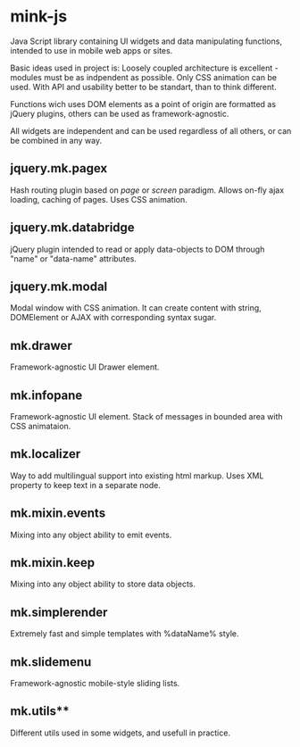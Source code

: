 mink-js
=======
Java Script library containing UI widgets and data manipulating functions, intended to use in mobile web apps or sites.

Basic ideas used in project is: Loosely coupled architecture is excellent - modules must be as indpendent as possible. Only CSS animation can be used. With API and usability better to be standart, than to think different.

Functions wich uses DOM elements as a point of origin are formatted as jQuery plugins, others can be used as framework-agnostic.

All widgets are independent and can be used regardless of all others, or can be combined in any way.

jquery.mk.pagex
---------------
Hash routing plugin based on _page_ or _screen_ paradigm. Allows on-fly ajax loading, caching of pages. Uses CSS animation.

jquery.mk.databridge
--------------------
jQuery plugin intended to read or apply data-objects to DOM through "name" or "data-name" attributes.

jquery.mk.modal
---------------
Modal window with CSS animation. It can create content with string, DOMElement or AJAX with corresponding syntax sugar.

mk.drawer
---------
Framework-agnostic UI Drawer element. 

mk.infopane
-----------
Framework-agnostic UI element. Stack of messages in bounded area with CSS animataion.

mk.localizer
------------
Way to add multilingual support into existing html markup. Uses XML property to keep text in a separate node.

mk.mixin.events
---------------
Mixing into any object ability to emit events.

mk.mixin.keep
-------------
Mixing into any object ability to store data objects.

mk.simplerender
---------------
Extremely fast and simple templates with %dataName% style.

mk.slidemenu
------------
Framework-agnostic mobile-style sliding lists.

mk.utils**
----------
Different utils used in some widgets, and usefull in practice.



